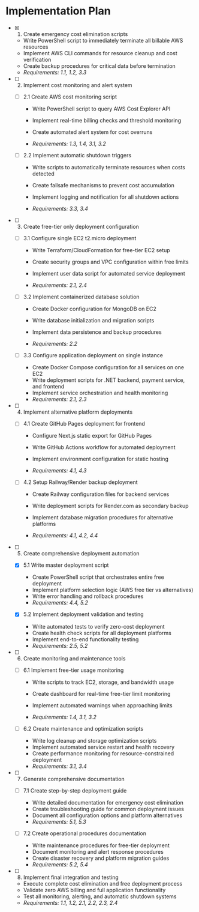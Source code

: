 # Implementation Plan

- [x] 1. Create emergency cost elimination scripts


  - Write PowerShell script to immediately terminate all billable AWS resources
  - Implement AWS CLI commands for resource cleanup and cost verification
  - Create backup procedures for critical data before termination
  - _Requirements: 1.1, 1.2, 3.3_



- [ ] 2. Implement cost monitoring and alert system
  - [ ] 2.1 Create AWS cost monitoring script
    - Write PowerShell script to query AWS Cost Explorer API
    - Implement real-time billing checks and threshold monitoring


    - Create automated alert system for cost overruns
    - _Requirements: 1.3, 1.4, 3.1, 3.2_

  - [ ] 2.2 Implement automatic shutdown triggers
    - Write scripts to automatically terminate resources when costs detected


    - Create failsafe mechanisms to prevent cost accumulation
    - Implement logging and notification for all shutdown actions
    - _Requirements: 3.3, 3.4_



- [ ] 3. Create free-tier only deployment configuration
  - [ ] 3.1 Configure single EC2 t2.micro deployment
    - Write Terraform/CloudFormation for free-tier EC2 setup
    - Create security groups and VPC configuration within free limits


    - Implement user data script for automated service deployment
    - _Requirements: 2.1, 2.4_

  - [ ] 3.2 Implement containerized database solution
    - Create Docker configuration for MongoDB on EC2


    - Write database initialization and migration scripts
    - Implement data persistence and backup procedures
    - _Requirements: 2.2_


  - [ ] 3.3 Configure application deployment on single instance
    - Create Docker Compose configuration for all services on one EC2
    - Write deployment scripts for .NET backend, payment service, and frontend
    - Implement service orchestration and health monitoring
    - _Requirements: 2.1, 2.3_



- [ ] 4. Implement alternative platform deployments
  - [ ] 4.1 Create GitHub Pages deployment for frontend
    - Configure Next.js static export for GitHub Pages
    - Write GitHub Actions workflow for automated deployment

    - Implement environment configuration for static hosting
    - _Requirements: 4.1, 4.3_

  - [ ] 4.2 Setup Railway/Render backup deployment
    - Create Railway configuration files for backend services
    - Write deployment scripts for Render.com as secondary backup

    - Implement database migration procedures for alternative platforms
    - _Requirements: 4.1, 4.2, 4.4_

- [ ] 5. Create comprehensive deployment automation
  - [x] 5.1 Write master deployment script

    - Create PowerShell script that orchestrates entire free deployment
    - Implement platform selection logic (AWS free tier vs alternatives)
    - Write error handling and rollback procedures
    - _Requirements: 4.4, 5.2_

  - [x] 5.2 Implement deployment validation and testing


    - Write automated tests to verify zero-cost deployment
    - Create health check scripts for all deployment platforms
    - Implement end-to-end functionality testing
    - _Requirements: 2.5, 5.2_


- [ ] 6. Create monitoring and maintenance tools
  - [ ] 6.1 Implement free-tier usage monitoring
    - Write scripts to track EC2, storage, and bandwidth usage
    - Create dashboard for real-time free-tier limit monitoring



    - Implement automated warnings when approaching limits
    - _Requirements: 1.4, 3.1, 3.2_

  - [ ] 6.2 Create maintenance and optimization scripts
    - Write log cleanup and storage optimization scripts
    - Implement automated service restart and health recovery
    - Create performance monitoring for resource-constrained deployment
    - _Requirements: 3.1, 3.4_

- [ ] 7. Generate comprehensive documentation
  - [ ] 7.1 Create step-by-step deployment guide
    - Write detailed documentation for emergency cost elimination
    - Create troubleshooting guide for common deployment issues
    - Document all configuration options and platform alternatives
    - _Requirements: 5.1, 5.3_

  - [ ] 7.2 Create operational procedures documentation
    - Write maintenance procedures for free-tier deployment
    - Document monitoring and alert response procedures
    - Create disaster recovery and platform migration guides
    - _Requirements: 5.2, 5.4_

- [ ] 8. Implement final integration and testing
  - Execute complete cost elimination and free deployment process
  - Validate zero AWS billing and full application functionality
  - Test all monitoring, alerting, and automatic shutdown systems
  - _Requirements: 1.1, 1.2, 2.1, 2.2, 2.3, 2.4_